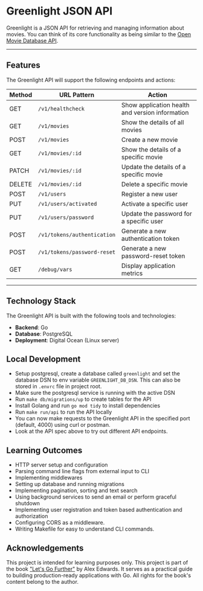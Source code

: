 # Greenlight JSON API

Greenlight is a JSON API for retrieving and managing information about movies. You can think of its core functionality as being similar to the [Open Movie Database API](https://www.omdbapi.com/).

---

## Features

The Greenlight API will support the following endpoints and actions:

| Method | URL Pattern                        | Action                                           |
|--------|------------------------------------|-------------------------------------------------|
| GET    | `/v1/healthcheck`                  | Show application health and version information |
| GET    | `/v1/movies`                       | Show the details of all movies                 |
| POST   | `/v1/movies`                       | Create a new movie                              |
| GET    | `/v1/movies/:id`                   | Show the details of a specific movie            |
| PATCH  | `/v1/movies/:id`                   | Update the details of a specific movie          |
| DELETE | `/v1/movies/:id`                   | Delete a specific movie                         |
| POST   | `/v1/users`                        | Register a new user                             |
| PUT    | `/v1/users/activated`              | Activate a specific user                        |
| PUT    | `/v1/users/password`               | Update the password for a specific user         |
| POST   | `/v1/tokens/authentication`        | Generate a new authentication token             |
| POST   | `/v1/tokens/password-reset`        | Generate a new password-reset token             |
| GET    | `/debug/vars`                      | Display application metrics                     |

---

## Technology Stack

The Greenlight API is built with the following tools and technologies:

- **Backend**: Go
- **Database**: PostgreSQL
- **Deployment**: Digital Ocean (Linux server)

## Local Development

- Setup postgresql, create a database called `greenlight` and set the database DSN to env variable `GREENLIGHT_DB_DSN`. This can also be stored in `.envrc` file in project root.
- Make sure the postgresql service is running with the active DSN
- Run `make db/migrations/up` to create tables for the API
- Install Golang and run `go mod tidy` to install dependencies
- Run `make run/api` to run the API locally
- You can now make requests to the Greenlight API in the specified port (default, 4000) using curl or postman.
- Look at the API spec above to try out different API endpoints.

## Learning Outcomes

- HTTP server setup and configuration
- Parsing command line flags from external input to CLI
- Implementing middlewares
- Setting up database and running migrations
- Implementing pagination, sorting and text search
- Using background services to send an email or perform graceful shutdown
- Implementing user registration and token based authentication and authorization
- Configuring CORS as a middleware.
- Writing Makefile for easy to understand CLI commands.

## Acknowledgements

This project is intended for learning purposes only. This project is part of the book ["Let's Go Further"](https://lets-go-further.alexedwards.net/) by Alex Edwards. It serves as a practical guide to building production-ready applications with Go. All rights for the book's content belong to the author.
